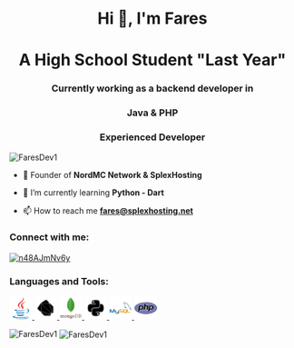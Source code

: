 <h1 align="center">Hi 👋, I'm Fares</h1>
<h1 align="center">A High School Student "Last Year"</h1>
<h3 align="center">Currently working as a backend developer in</h3>
<h3 align="center">Java & PHP </h3>
<h3 align="center">Experienced Developer</h3>

<p align="left"> <img src="https://komarev.com/ghpvc/?username=FaresDev1&label=Profile%20views&color=0e75b6&style=flat" alt="FaresDev1" /> </p>

- 🔭 Founder of **NordMC Network & SplexHosting**

- 🌱 I’m currently learning **Python - Dart**

- 📫 How to reach me **fares@splexhosting.net**

<h3 align="left">Connect with me:</h3>
<p align="left">
<a href="https://discord.gg/nordmc" target="blank"><img align="center" src="https://raw.githubusercontent.com/rahuldkjain/github-profile-readme-generator/master/src/images/icons/Social/discord.svg" alt="n48AJmNv6y" height="30" width="40" /></a>
</p>

<h3 align="left">Languages and Tools:</h3>
<p align="left"> <a href="https://www.java.com" target="_blank" rel="noreferrer"> <img src="https://raw.githubusercontent.com/devicons/devicon/master/icons/java/java-original.svg" alt="java" width="40" height="40"/> </a> <a href="https://dart.dev/" target="_blank" rel="noreferrer"> <img src="https://github.com/vorillaz/devicons/blob/master/!PNG/dart.png" alt="dart" width="40" height="40"/> </a> <a href="https://www.mongodb.com/" target="_blank" rel="noreferrer"> <img src="https://raw.githubusercontent.com/devicons/devicon/master/icons/mongodb/mongodb-original-wordmark.svg" alt="mongodb" width="40" height="40"/> </a> <a href="https://www.python.org/" target="_blank" rel="noreferrer"> <img src="https://github.com/vorillaz/devicons/blob/master/!PNG/python.png" alt="python" width="40" height="40"/> </a> <a href="https://www.mysql.com/" target="_blank" rel="noreferrer"> <img src="https://raw.githubusercontent.com/devicons/devicon/master/icons/mysql/mysql-original-wordmark.svg" alt="mysql" width="40" height="40"/> </a> <a href="https://www.php.net" target="_blank" rel="noreferrer"> <img src="https://raw.githubusercontent.com/devicons/devicon/master/icons/php/php-original.svg" alt="php" width="40" height="40"/> </a> </p>

<p><img align="left" src="https://github-readme-stats.vercel.app/api/top-langs?username=FaresDev1&show_icons=true&locale=en&layout=compact" alt="FaresDev1" /></p>

<p>&nbsp;<img align="center" src="https://github-readme-stats.vercel.app/api?username=FaresDev1&show_icons=true&locale=en" alt="FaresDev1" /></p>
